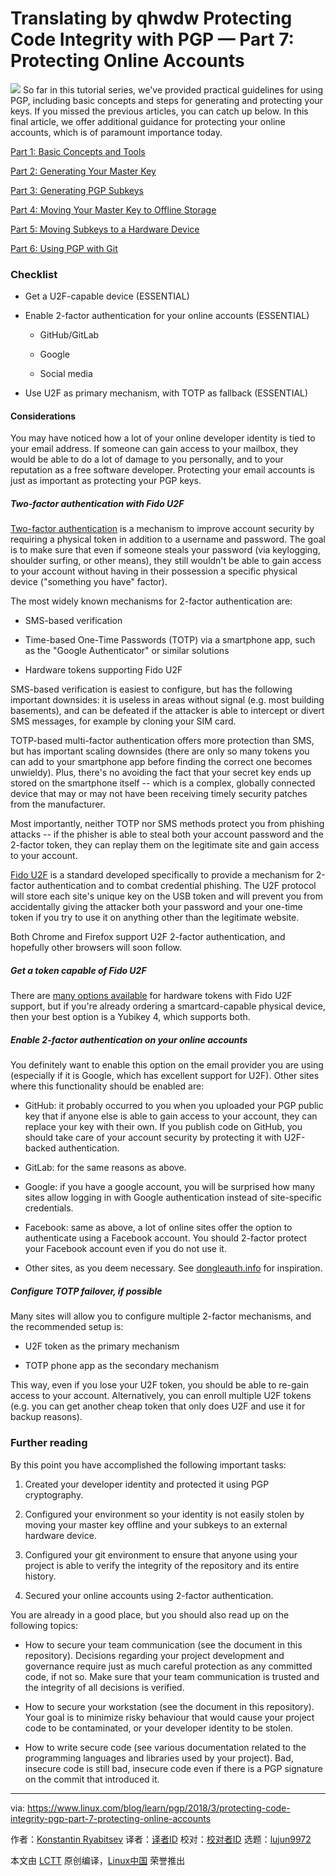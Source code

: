 Translating by qhwdw
Protecting Code Integrity with PGP — Part 7: Protecting Online Accounts
======

![](https://www.linux.com/sites/lcom/files/styles/rendered_file/public/online-pgp.jpg?itok=BWc_Bk6q)
So far in this tutorial series, we've provided practical guidelines for using PGP, including basic concepts and steps for generating and protecting your keys. If you missed the previous articles, you can catch up below. In this final article, we offer additional guidance for protecting your online accounts, which is of paramount importance today.

[Part 1: Basic Concepts and Tools][1]

[Part 2: Generating Your Master Key][2]

[Part 3: Generating PGP Subkeys][3]

[Part 4: Moving Your Master Key to Offline Storage][4]

[Part 5: Moving Subkeys to a Hardware Device][5]

[Part 6: Using PGP with Git][6]

### Checklist

  * Get a U2F-capable device (ESSENTIAL)

  * Enable 2-factor authentication for your online accounts (ESSENTIAL)

    * GitHub/GitLab

    * Google

    * Social media

  * Use U2F as primary mechanism, with TOTP as fallback (ESSENTIAL)




#### Considerations

You may have noticed how a lot of your online developer identity is tied to your email address. If someone can gain access to your mailbox, they would be able to do a lot of damage to you personally, and to your reputation as a free software developer. Protecting your email accounts is just as important as protecting your PGP keys.

##### Two-factor authentication with Fido U2F

[Two-factor authentication][7] is a mechanism to improve account security by requiring a physical token in addition to a username and password. The goal is to make sure that even if someone steals your password (via keylogging, shoulder surfing, or other means), they still wouldn't be able to gain access to your account without having in their possession a specific physical device ("something you have" factor).

The most widely known mechanisms for 2-factor authentication are:

  * SMS-based verification

  * Time-based One-Time Passwords (TOTP) via a smartphone app, such as the "Google Authenticator" or similar solutions

  * Hardware tokens supporting Fido U2F




SMS-based verification is easiest to configure, but has the following important downsides: it is useless in areas without signal (e.g. most building basements), and can be defeated if the attacker is able to intercept or divert SMS messages, for example by cloning your SIM card.

TOTP-based multi-factor authentication offers more protection than SMS, but has important scaling downsides (there are only so many tokens you can add to your smartphone app before finding the correct one becomes unwieldy). Plus, there's no avoiding the fact that your secret key ends up stored on the smartphone itself -- which is a complex, globally connected device that may or may not have been receiving timely security patches from the manufacturer.

Most importantly, neither TOTP nor SMS methods protect you from phishing attacks -- if the phisher is able to steal both your account password and the 2-factor token, they can replay them on the legitimate site and gain access to your account.

[Fido U2F][8] is a standard developed specifically to provide a mechanism for 2-factor authentication and to combat credential phishing. The U2F protocol will store each site's unique key on the USB token and will prevent you from accidentally giving the attacker both your password and your one-time token if you try to use it on anything other than the legitimate website.

Both Chrome and Firefox support U2F 2-factor authentication, and hopefully other browsers will soon follow.

##### Get a token capable of Fido U2F

There are [many options available][9] for hardware tokens with Fido U2F support, but if you're already ordering a smartcard-capable physical device, then your best option is a Yubikey 4, which supports both.

##### Enable 2-factor authentication on your online accounts

You definitely want to enable this option on the email provider you are using (especially if it is Google, which has excellent support for U2F). Other sites where this functionality should be enabled are:

  * GitHub: it probably occurred to you when you uploaded your PGP public key that if anyone else is able to gain access to your account, they can replace your key with their own. If you publish code on GitHub, you should take care of your account security by protecting it with U2F-backed authentication.

  * GitLab: for the same reasons as above.

  * Google: if you have a google account, you will be surprised how many sites allow logging in with Google authentication instead of site-specific credentials.

  * Facebook: same as above, a lot of online sites offer the option to authenticate using a Facebook account. You should 2-factor protect your Facebook account even if you do not use it.

  * Other sites, as you deem necessary. See [dongleauth.info][10] for inspiration.




##### Configure TOTP failover, if possible

Many sites will allow you to configure multiple 2-factor mechanisms, and the recommended setup is:

  * U2F token as the primary mechanism

  * TOTP phone app as the secondary mechanism




This way, even if you lose your U2F token, you should be able to re-gain access to your account. Alternatively, you can enroll multiple U2F tokens (e.g. you can get another cheap token that only does U2F and use it for backup reasons).

### Further reading

By this point you have accomplished the following important tasks:

  1. Created your developer identity and protected it using PGP cryptography.

  2. Configured your environment so your identity is not easily stolen by moving your master key offline and your subkeys to an external hardware device.

  3. Configured your git environment to ensure that anyone using your project is able to verify the integrity of the repository and its entire history.

  4. Secured your online accounts using 2-factor authentication.




You are already in a good place, but you should also read up on the following topics:

  * How to secure your team communication (see the document in this repository). Decisions regarding your project development and governance require just as much careful protection as any committed code, if not so. Make sure that your team communication is trusted and the integrity of all decisions is verified.

  * How to secure your workstation (see the document in this repository). Your goal is to minimize risky behaviour that would cause your project code to be contaminated, or your developer identity to be stolen.

  * How to write secure code (see various documentation related to the programming languages and libraries used by your project). Bad, insecure code is still bad, insecure code even if there is a PGP signature on the commit that introduced it.




--------------------------------------------------------------------------------

via: https://www.linux.com/blog/learn/pgp/2018/3/protecting-code-integrity-pgp-part-7-protecting-online-accounts

作者：[Konstantin Ryabitsev][a]
译者：[译者ID](https://github.com/译者ID)
校对：[校对者ID](https://github.com/校对者ID)
选题：[lujun9972](https://github.com/lujun9972)

本文由 [LCTT](https://github.com/LCTT/TranslateProject) 原创编译，[Linux中国](https://linux.cn/) 荣誉推出

[a]:https://www.linux.com/users/mricon
[1]:https://www.linux.com/blog/learn/2018/2/protecting-code-integrity-pgp-part-1-basic-pgp-concepts-and-tools
[2]:https://www.linux.com/blog/learn/pgp/2018/2/protecting-code-integrity-pgp-part-2-generating-and-protecting-your-master-pgp-key
[3]:https://www.linux.com/blog/learn/pgp/2018/2/protecting-code-integrity-pgp-part-3-generating-pgp-subkeys
[4]:https://www.linux.com/blog/learn/pgp/2018/3/protecting-code-integrity-pgp-part-4-moving-your-master-key-offline-storage
[5]:https://www.linux.com/blog/learn/pgp/2018/3/protecting-code-integrity-pgp-part-5-moving-subkeys-hardware-device
[6]:https://www.linux.com/blog/learn/pgp/2018/3/protecting-code-integrity-pgp-part-6-using-pgp-git
[7]:https://en.wikipedia.org/wiki/Multi-factor_authentication
[8]:https://en.wikipedia.org/wiki/Universal_2nd_Factor
[9]:http://www.dongleauth.info/dongles/
[10]:http://www.dongleauth.info/
